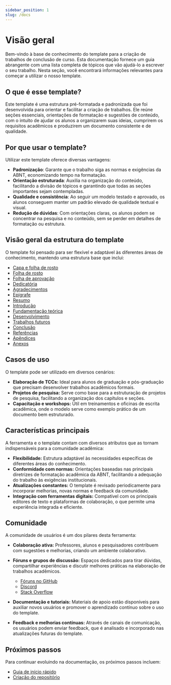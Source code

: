 ```yaml
---
sidebar_position: 1
slug: /docs
---
```


# Visão geral

Bem-vindo à base de conhecimento do template para a criação de trabalhos de conclusão de curso. Esta documentação fornece um guia abrangente com uma lista completa de tópicos que vão ajudá-lo a escrever o seu trabalho. Nesta seção, você encontrará informações relevantes para começar a utilizar o nosso template.

## O que é esse template?

Este template é uma estrutura pré-formatada e padronizada que foi desenvolvida para orientar e facilitar a criação de trabalhos. Ele reúne seções essenciais, orientações de formatação e sugestões de conteúdo, com o intuito de ajudar os alunos a organizarem suas ideias, cumprirem os requisitos acadêmicos e produzirem um documento consistente e de qualidade.

## Por que usar o template?

Utilizar este template oferece diversas vantagens:

- **Padronização**: Garante que o trabalho siga as normas e exigências da ABNT, economizando tempo na formatação.
- **Orientação estruturada**: Auxilia na organização do conteúdo, facilitando a divisão de tópicos e garantindo que todas as seções importantes sejam contempladas.
- **Qualidade e consistência**: Ao seguir um modelo testado e aprovado, os alunos conseguem manter um padrão elevado de qualidade textual e visual.
- **Redução de dúvidas**: Com orientações claras, os alunos podem se concentrar na pesquisa e no conteúdo, sem se perder em detalhes de formatação ou estrutura.

## Visão geral da estrutura do template

O template foi pensado para ser flexível e adaptável às diferentes áreas de conhecimento, mantendo uma estrutura base que inclui:

- [Capa e folha de rosto](criando-uma-apresentacao/capa)
- [Folha de rosto](criando-um-documento/elementos-pre-textuais/folha-de-rosto)
- [Folha de aprovação](criando-um-documento/elementos-pre-textuais/folha-de-aprovacao)
- [Dedicatória](criando-um-documento/elementos-pre-textuais/dedicatoria)
- [Agradecimentos](criando-um-documento/elementos-pre-textuais/agradecimentos)
- [Epígrafe](criando-um-documento/elementos-pre-textuais/epigrafe)
- [Resumo](criando-um-documento/elementos-pre-textuais/resumo)
- [Introdução](criando-um-documento/elementos-pos-textuais/introducoo)
- [Fundamentação teórica](criando-um-documento/elementos-pos-textuais/fundamentacao-teorica)
- [Desenvolvimento](criando-um-documento/elementos-pos-textuais/desenvolvimento)
- [Trabalhos futuros](criando-um-documento/elementos-pos-textuais/trabalhos-futuros)
- [Conclusão](criando-um-documento/elementos-pos-textuais/conclusao)
- [Referências](criando-um-documento/elementos-pos-textuais/referencias)
- [Apêndices](criando-um-documento/elementos-pos-textuais/apendices)
- [Anexos](criando-um-documento/elementos-pos-textuais/anexos)

## Casos de uso

O template pode ser utilizado em diversos cenários:

- **Elaboração de TCCs:** Ideal para alunos de graduação e pós-graduação que precisam desenvolver trabalhos acadêmicos formais.
- **Projetos de pesquisa:** Serve como base para a estruturação de projetos de pesquisa, facilitando a organização dos capítulos e seções.
- **Capacitação e workshops:** Útil em treinamentos e oficinas de escrita acadêmica, onde o modelo serve como exemplo prático de um documento bem estruturado.

## Características principais

A ferramenta e o template contam com diversos atributos que as tornam indispensáveis para a comunidade acadêmica:

- **Flexibilidade:** Estrutura adaptável às necessidades específicas de diferentes áreas do conhecimento.
- **Conformidade com normas:** Orientações baseadas nas principais diretrizes de formatação acadêmica da ABNT, facilitando a adequação do trabalho às exigências institucionais.
- **Atualizações constantes:** O template é revisado periodicamente para incorporar melhorias, novas normas e feedback da comunidade.
- **Integração com ferramentas digitais:** Compatível com os principais editores de texto e plataformas de colaboração, o que permite uma experiência integrada e eficiente.

## Comunidade

A comunidade de usuários é um dos pilares desta ferramenta:

- **Colaboração ativa:** Professores, alunos e pesquisadores contribuem com sugestões e melhorias, criando um ambiente colaborativo.

- **Fóruns e grupos de discussão:** Espaços dedicados para tirar dúvidas, compartilhar experiências e discutir melhores práticas na elaboração de trabalhos acadêmicos.
  - [Fóruns no GitHub](https://github.com/vixetext/vixetext-template/discussions)
  - [Discord](https://discordapp.com/invite/limarka)
  - [Stack Overflow](https://stackoverflow.com/questions/tagged/limarka)
- **Documentação e tutoriais:** Materiais de apoio estão disponíveis para auxiliar novos usuários e promover o aprendizado contínuo sobre o uso do template.
- **Feedback e melhorias contínuas:** Através de canais de comunicação, os usuários podem enviar feedback, que é analisado e incorporado nas atualizações futuras do template.

## Próximos passos

Para continuar evoluindo na documentação, os próximos passos incluem:

- [Guia de início rápido](comecando/guia-de-inicio-rapido)
- [Criação do repositório](configuracao-do-ambiente/criacao-do-repositorio)
